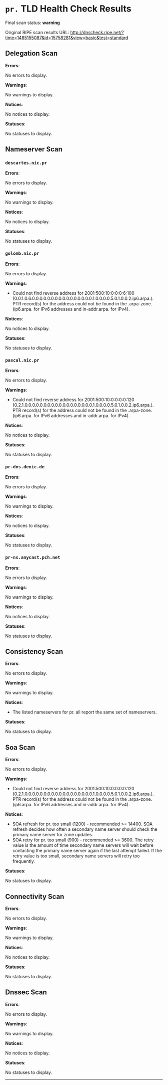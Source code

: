 # `pr.` TLD Health Check Results

Final scan status: **warning** 

Original RIPE scan results URL: http://dnscheck.ripe.net/?time=1485155087&id=15758281&view=basic&test=standard

## Delegation Scan

**Errors**:

No errors to display.

**Warnings**:

No warnings to display.

**Notices**:

No notices to display.

**Statuses**:

No statuses to display.

## Nameserver Scan

### `descartes.nic.pr`

**Errors**:

No errors to display.

**Warnings**:

No warnings to display.

**Notices**:

No notices to display.

**Statuses**:

No statuses to display.

### `golomb.nic.pr`

**Errors**:

No errors to display.

**Warnings**:

* Could not find reverse address for 2001:500:10:0:0:0:6:100 (0.0.1.0.6.0.0.0.0.0.0.0.0.0.0.0.0.0.0.0.0.1.0.0.0.0.5.0.1.0.0.2.ip6.arpa.). PTR record(s) for the address could not be found in the .arpa-zone. (ip6.arpa. for IPv6 addresses and in-addr.arpa. for IPv4).

**Notices**:

No notices to display.

**Statuses**:

No statuses to display.

### `pascal.nic.pr`

**Errors**:

No errors to display.

**Warnings**:

* Could not find reverse address for 2001:500:10:0:0:0:0:120 (0.2.1.0.0.0.0.0.0.0.0.0.0.0.0.0.0.0.0.0.0.1.0.0.0.0.5.0.1.0.0.2.ip6.arpa.). PTR record(s) for the address could not be found in the .arpa-zone. (ip6.arpa. for IPv6 addresses and in-addr.arpa. for IPv4).

**Notices**:

No notices to display.

**Statuses**:

No statuses to display.

### `pr-dns.denic.de`

**Errors**:

No errors to display.

**Warnings**:

No warnings to display.

**Notices**:

No notices to display.

**Statuses**:

No statuses to display.

### `pr-ns.anycast.pch.net`

**Errors**:

No errors to display.

**Warnings**:

No warnings to display.

**Notices**:

No notices to display.

**Statuses**:

No statuses to display.

## Consistency Scan

**Errors**:

No errors to display.

**Warnings**:

No warnings to display.

**Notices**:

* The listed nameservers for pr. all report the same set of nameservers.

**Statuses**:

No statuses to display.

## Soa Scan

**Errors**:

No errors to display.

**Warnings**:

* Could not find reverse address for 2001:500:10:0:0:0:0:120 (0.2.1.0.0.0.0.0.0.0.0.0.0.0.0.0.0.0.0.0.0.1.0.0.0.0.5.0.1.0.0.2.ip6.arpa.). PTR record(s) for the address could not be found in the .arpa-zone. (ip6.arpa. for IPv6 addresses and in-addr.arpa. for IPv4).

**Notices**:

* SOA refresh for pr. too small (1200) - recommended >= 14400. SOA refresh decides how often a secondary name server should check the primary name server for zone updates.
* SOA retry for pr. too small (900) - recommended >= 3600. The retry value is the amount of time secondary name servers will wait before contacting the primary name server again if the last attempt failed. If the retry value is too small, secondary name servers will retry too frequently.

**Statuses**:

No statuses to display.

## Connectivity Scan

**Errors**:

No errors to display.

**Warnings**:

No warnings to display.

**Notices**:

No notices to display.

**Statuses**:

No statuses to display.

## Dnssec Scan

**Errors**:

No errors to display.

**Warnings**:

No warnings to display.

**Notices**:

No notices to display.

**Statuses**:

No statuses to display.


---
